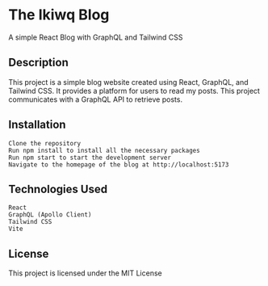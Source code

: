 # The Ikiwq Blog

A simple React Blog with GraphQL and Tailwind CSS
## Description

This project is a simple blog website created using React, GraphQL, and Tailwind CSS. It provides a platform for users to read my posts. 
This project communicates with a GraphQL API to retrieve posts.

## Installation
    Clone the repository
    Run npm install to install all the necessary packages
    Run npm start to start the development server
    Navigate to the homepage of the blog at http://localhost:5173

## Technologies Used

    React
    GraphQL (Apollo Client)
    Tailwind CSS
    Vite
    
## License
This project is licensed under the MIT License

